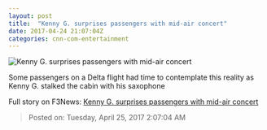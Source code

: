 ```yaml
---
layout: post
title:  "Kenny G. surprises passengers with mid-air concert"
date: 2017-04-24 21:07:04Z
categories: cnn-com-entertainment
---
```


![Kenny G. surprises passengers with mid-air concert](http://i2.cdn.cnn.com/cnnnext/dam/assets/170424092149-kenny-g-concert-delta-restricted-super-tease.jpg)

Some passengers on a Delta flight had time to contemplate this reality as Kenny G. stalked the cabin with his saxophone


Full story on F3News: [Kenny G. surprises passengers with mid-air concert](http://www.f3nws.com/n/JKUgWB)

> Posted on: Tuesday, April 25, 2017 2:07:04 AM
